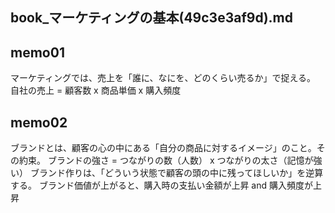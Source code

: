 book_マーケティングの基本(49c3e3af9d).md
---

## memo01
マーケティングでは、売上を「誰に、なにを、どのくらい売るか」で捉える。
自社の売上 = 顧客数 x 商品単価 x 購入頻度

## memo02
ブランドとは、顧客の心の中にある「自分の商品に対するイメージ」のこと。その約束。
ブランドの強さ = つながりの数（人数） x つながりの太さ（記憶が強い）
ブランド作りは、「どういう状態で顧客の頭の中に残ってほしいか」を逆算する。
ブランド価値が上がると、購入時の支払い金額が上昇 and 購入頻度が上昇

